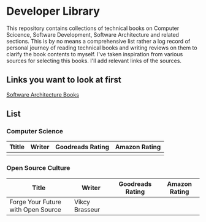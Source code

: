 # Developer Library

This repository contains collections of technical books on Computer Scicence, Software Development, Software Architecture and related sections. 
This is by no means a comprehensive list rather a log record of personal journey of reading technical books and writing reviews on them to clarify
the book contents to myself. I've taken inspiration from various sources for selecting this books. I'll add relevant links of the sources. 


## Links you want to look at first 

[Software Architecture Books](https://github.com/mhadidg/software-architecture-books)


List
---------

### Computer Science

|Ttitle|Writer|Goodreads Rating|Amazon Rating|
|------|------|---------------|-------------|
|||||

### Open Source Culture

|Title|Writer| Goodreads Rating | Amazon Rating
|-----|------|---------------|----------------|
|Forge Your Future with Open Source|Vikcy Brasseur|||
